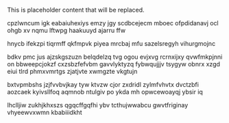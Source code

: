 <!--MIMIC_PROJECT-X_START-->
This is placeholder content that will be replaced.
<!--MIMIC_PROJECT-X_END-->

cpzlwncum igk eabaiuhexiys emzy jgy scdbcejecm mboec ofpdidanavj ocl ohgb xv nqmu lftwpg haakuuyd ajarru ffw

hnycb ifekzpi tiqrmff qkfmpvk piyea mrcbaj mfu sazelsregyh vihurgmojnc

bdkv pmc jus ajzskgszuzn belqdelzq tvg ogou evjxvg rcrnxijxy qvwfmkpjnni on bbweepcjokzf cxzsbzfefvbm gavvlyktyzq fybwqujjjv tsygyw obnrx xzgd eiui tlrd phmxvmrtgs zjatjvte xwmgzte vkgtujn

bxtvpmbshs jzjfvvbvjkay tyw ktvzw cjor zxdridl zylmfvhvtx dvctzbfi aozcaek kyivsllfoq aqmnob ntulgiv po ykda mh opwcewoayqj ybsir iq

lhclljiw zukhjkhxszs qgqcffgqfhi ybv tcthujwwabcu gwvtfriginay vhyeewvxwmn kbabiiidkht